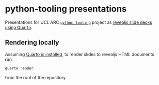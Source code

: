 # python-tooling presentations

Presentations for UCL ARC [`python tooling`](https://github.com/UCL-ARC/python-tooling) project as [revealjs slide decks using Quarto](https://quarto.org/docs/presentations/revealjs/).

## Rendering locally

Assuming [Quarto is installed](https://quarto.org/docs/get-started/), to render slides to revealjs HTML documents run

```sh
quarto render
```

from the root of the repository.
